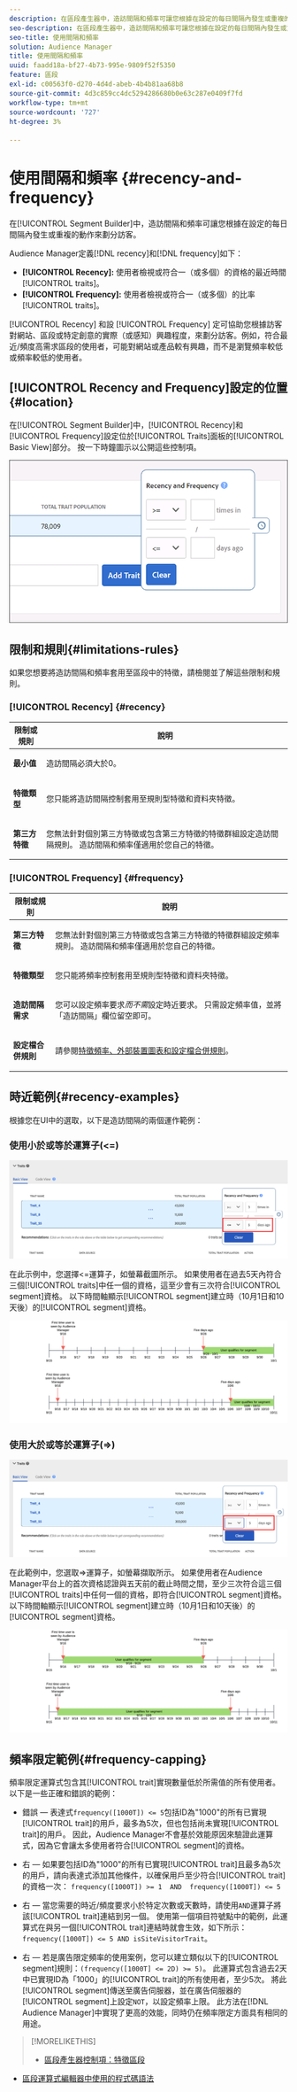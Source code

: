 ```yaml
---
description: 在區段產生器中，造訪間隔和頻率可讓您根據在設定的每日間隔內發生或重複的動作來劃分訪客。
seo-description: 在區段產生器中，造訪間隔和頻率可讓您根據在設定的每日間隔內發生或重複的動作來劃分訪客。
seo-title: 使用間隔和頻率
solution: Audience Manager
title: 使用間隔和頻率
uuid: faadd18a-bf27-4b73-995e-9809f52f5350
feature: 區段
exl-id: c00563f0-d270-4d4d-abeb-4b4b81aa68b8
source-git-commit: 4d3c859cc4dc5294286680b0e63c287e0409f7fd
workflow-type: tm+mt
source-wordcount: '727'
ht-degree: 3%

---
```


# 使用間隔和頻率 {#recency-and-frequency}

在[!UICONTROL Segment Builder]中，造訪間隔和頻率可讓您根據在設定的每日間隔內發生或重複的動作來劃分訪客。

Audience Manager定義[!DNL recency]和[!DNL frequency]如下：

* **[!UICONTROL Recency]:** 使用者檢視或符合一（或多個）的資格的最近時間 [!UICONTROL traits]。
* **[!UICONTROL Frequency]:** 使用者檢視或符合一（或多個）的比率 [!UICONTROL traits]。

[!UICONTROL Recency] 和設 [!UICONTROL Frequency] 定可協助您根據訪客對網站、區段或特定創意的實際（或感知）興趣程度，來劃分訪客。例如，符合最近/頻度高需求區段的使用者，可能對網站或產品較有興趣，而不是瀏覽頻率較低或頻率較低的使用者。

## [!UICONTROL Recency and Frequency]設定的位置 {#location}

在[!UICONTROL Segment Builder]中，[!UICONTROL Recency]和[!UICONTROL Frequency]設定位於[!UICONTROL Traits]面板的[!UICONTROL Basic View]部分。 按一下時鐘圖示以公開這些控制項。

![](assets/recency_frequency.png)

## 限制和規則{#limitations-rules}

如果您想要將造訪間隔和頻率套用至區段中的特徵，請檢閱並了解這些限制和規則。

### [!UICONTROL Recency] {#recency}

<table id="table_026064124C694D75B7A960457D50170B"> 
 <thead> 
  <tr> 
   <th colname="col1" class="entry"> 限制或規則 </th> 
   <th colname="col2" class="entry"> 說明 </th> 
  </tr> 
 </thead>
 <tbody> 
  <tr> 
   <td colname="col1"> <p> <b>最小值</b> </p> </td> 
   <td colname="col2"> <p>造訪間隔必須大於0。 </p> </td> 
  </tr>
  <tr> 
   <td colname="col1"> <p> <b>特徵類型</b> </p> </td> 
   <td colname="col2"> <p>您只能將造訪間隔控制套用至規則型特徵和資料夾特徵。 </p> </td> 
  </tr> 
  <tr> 
   <td colname="col1"> <p> <b>第三方特徵</b> </p> </td> 
   <td colname="col2"> <p>您無法針對個別第三方特徵或包含第三方特徵的特徵群組設定造訪間隔規則。 造訪間隔和頻率僅適用於您自己的特徵。 </p> </td> 
  </tr> 
 </tbody> 
</table>

### [!UICONTROL Frequency] {#frequency}

<table id="table_EBD621D26C8B4D03933E8C0753C892A7"> 
 <thead> 
  <tr> 
   <th colname="col1" class="entry"> 限制或規則 </th> 
   <th colname="col2" class="entry"> 說明 </th> 
  </tr> 
 </thead>
 <tbody> 
  <tr> 
   <td colname="col1"> <p> <b>第三方特徵</b> </p> </td> 
   <td colname="col2"> <p>您無法針對個別第三方特徵或包含第三方特徵的特徵群組設定頻率規則。 造訪間隔和頻率僅適用於您自己的特徵。 </p> </td> 
  </tr> 
  <tr> 
   <td colname="col1"> <p> <b>特徵類型</b> </p> </td> 
   <td colname="col2"> <p>您只能將頻率控制套用至規則型特徵和資料夾特徵。 </p> </td> 
  </tr> 
  <tr> 
   <td colname="col1"> <p> <b>造訪間隔需求</b> </p> </td> 
   <td colname="col2"> <p>您可以設定頻率要求<i>而不需</i>設定時近要求。 只需設定頻率值，並將「造訪間隔」欄位留空即可。 </p> </td> 
  </tr> 
  <tr> 
   <td colname="col1"> <p><b>設定檔合併規則</b> </p> </td> 
   <td colname="col2"> <p>請參閱<a href="../../faq/faq-profile-merge.md#trait-freq-device-rules">特徵頻率、外部裝置圖表和設定檔合併規則</a>。 </p> </td> 
  </tr> 
 </tbody> 
</table>

## 時近範例{#recency-examples}

根據您在UI中的選取，以下是造訪間隔的兩個運作範例：

### 使用小於或等於運算子(&lt;=)

![Less-than-equal-to](assets/less-than-equal-to.png)

在此示例中，您選擇&lt;=運算子，如螢幕截圖所示。 如果使用者在過去5天內符合三個[!UICONTROL traits]中任一個的資格，這至少會有三次符合[!UICONTROL segment]資格。 以下時間軸顯示[!UICONTROL segment]建立時（10月1日和10天後）的[!UICONTROL segment]資格。

![最近5天](assets/last-5-days.png)

### 使用大於或等於運算子(=>)

![大於等於](assets/greater-than-equal-to.png)

在此範例中，您選取=>運算子，如螢幕擷取所示。 如果使用者在Audience Manager平台上的首次資格認證與五天前的截止時間之間，至少三次符合這三個[!UICONTROL traits]中任何一個的資格，即符合[!UICONTROL segment]資格。 以下時間軸顯示[!UICONTROL segment]建立時（10月1日和10天後）的[!UICONTROL segment]資格。

![較早資格](assets/earlier-qualification.png)


## 頻率限定範例{#frequency-capping}

頻率限定運算式包含其[!UICONTROL trait]實現數量低於所需值的所有使用者。 以下是一些正確和錯誤的範例：

* 錯誤 — 表達式`frequency([1000T]) <= 5`包括ID為&quot;1000&quot;的所有已實現[!UICONTROL trait]的用戶，最多為5次，但也包括尚未實現[!UICONTROL trait]的用戶。 因此，Audience Manager不會基於效能原因來驗證此運算式，因為它會讓太多使用者符合[!UICONTROL segment]的資格。

* 右 — 如果要包括ID為&quot;1000&quot;的所有已實現[!UICONTROL trait]且最多為5次的用戶，請向表達式添加其他條件，以確保用戶至少符合[!UICONTROL trait]的資格一次： `frequency([1000T]) >= 1  AND  frequency([1000T]) <= 5`

* 右 — 當您需要的時近/頻度要求小於特定次數或天數時，請使用`AND`運算子將該[!UICONTROL trait]連結到另一個。 使用第一個項目符號點中的範例，此運算式在與另一個[!UICONTROL trait]連結時就會生效，如下所示：`frequency([1000T]) <= 5 AND isSiteVisitorTrait`。

* 右 — 若是廣告限定頻率的使用案例，您可以建立類似以下的[!UICONTROL segment]規則：`(frequency([1000T] <= 2D) >= 5)`。 此運算式包含過去2天中已實現ID為「1000」的[!UICONTROL trait]的所有使用者，至少5次。 將此[!UICONTROL segment]傳送至廣告伺服器，並在廣告伺服器的[!UICONTROL segment]上設定`NOT`，以設定頻率上限。 此方法在[!DNL Audience Manager]中實現了更高的效能，同時仍在頻率限定方面具有相同的用途。

>[!MORELIKETHIS]
>
>* [區段產生器控制項：特徵區段](../../features/segments/segment-builder.md#segment-builder-controls-traits)
* [區段運算式編輯器中使用的程式碼語法](../../features/segments/segment-code-syntax.md)

